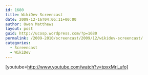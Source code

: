```yaml
---
id: 1680
title: WikiDev Screencast
date: 2009-12-16T04:06:11+00:00
author: Owen Matthews
layout: post
guid: http://ucosp.wordpress.com/?p=1680
permalink: /2009-2010/screencast/2009/12/wikidev-screencast/
categories:
  - Screencast
  - WikiDev
---
```

[youtube=http://www.youtube.com/watch?v=tpxxMrl_ufo]